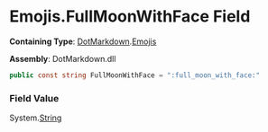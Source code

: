 # Emojis\.FullMoonWithFace Field

**Containing Type**: [DotMarkdown](../../README.md)\.[Emojis](../README.md)

**Assembly**: DotMarkdown\.dll

```csharp
public const string FullMoonWithFace = ":full_moon_with_face:"
```

### Field Value

System\.[String](https://docs.microsoft.com/en-us/dotnet/api/system.string)